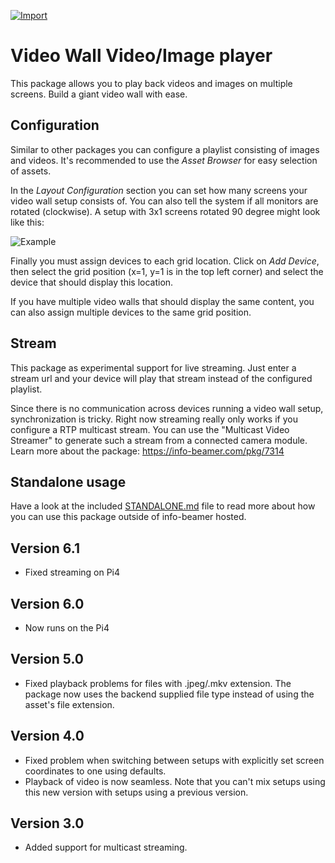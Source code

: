 [![Import](https://cdn.infobeamer.com/s/img/import.png)](https://info-beamer.com/use?url=https://github.com/info-beamer/grid-player)

# Video Wall Video/Image player

This package allows you to play back videos and images on
multiple screens. Build a giant video wall with ease.

## Configuration

Similar to other packages you can configure a playlist
consisting of images and videos. It's recommended to use the
*Asset Browser* for easy selection of assets.

In the *Layout Configuration* section you can set how many
screens your video wall setup consists of. You can also tell
the system if all monitors are rotated (clockwise). A setup
with 3x1 screens rotated 90 degree might look like this:

![Example](example-3x1-rotated.jpg)

Finally you must assign devices to each grid location. Click
on *Add Device*, then select the grid position (x=1, y=1 is
in the top left corner) and select the device that should
display this location.

If you have multiple video walls that should display the
same content, you can also assign multiple devices to the
same grid position.

## Stream

This package as experimental support for live streaming.
Just enter a stream url and your device will play that
stream instead of the configured playlist.

Since there is no communication across devices running
a video wall setup, synchronization is tricky. Right now
streaming really only works if you configure a RTP multicast
stream. You can use the "Multicast Video Streamer" to
generate such a stream from a connected camera module.
Learn more about the package:
https://info-beamer.com/pkg/7314

## Standalone usage

Have a look at the included [STANDALONE.md](STANDALONE.md)
file to read more about how you can use this package outside
of info-beamer hosted.

## Version 6.1

 * Fixed streaming on Pi4

## Version 6.0

 * Now runs on the Pi4

## Version 5.0

 * Fixed playback problems for files with .jpeg/.mkv extension. The package now uses the backend supplied file type instead
   of using the asset's file extension.

## Version 4.0

 * Fixed problem when switching between setups with explicitly set screen coordinates to one using defaults.
 * Playback of video is now seamless. Note that you can't mix setups using this new version with setups using a previous version.

## Version 3.0

 * Added support for multicast streaming.

